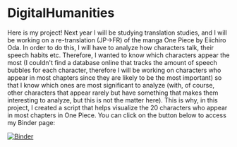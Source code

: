 # DigitalHumanities
Here is my project! Next year I will be studying translation studies, and I will be working on a re-translation (JP->FR) of the manga One Piece by Eiichiro Oda. 
In order to do this, I will have to analyze how characters talk, their speech habits etc.
Therefore, I wanted to know which characters appear the most (I couldn't find a database online that tracks the amount of speech bubbles for each character, therefore I will be working on characters who appear in most chapters since they are likely to be the most important) so that I know which ones are most significant to analyze (with, of course, other characters that appear rarely but have something that makes them interesting to analyze, but this is not the matter here).
This is why, in this project, I created a script that helps visualize the 20 characters who appear in most chapters in One Piece.
You can click on the button below to access my Binder page:

[![Binder](https://mybinder.org/badge_logo.svg)](https://mybinder.org/v2/gh/mary-d-lou/DigitalHumanities/tree/main/HEAD)

